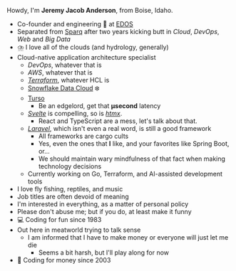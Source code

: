 Howdy, I'm **Jeremy Jacob Anderson**, from Boise, Idaho.

- Co-founder and engineering 👑 at [EDOS](https://edos.io)
- Separated from [Sparq](https://teamsparq.com) after two years kicking butt in _Cloud_, _DevOps_, _Web_ and _Big Data_
- ⛈️ I love all of the clouds (and hydrology, generally)
- Cloud-native application architecture specialist
  - _DevOps_, whatever that is
  - _AWS_, whatever that is
  - _[Terraform](https://www.terraform.io/)_, whatever HCL is
  - [Snowflake Data Cloud](https://www.snowflake.com/en/) ❄️
  - [Turso](https://turso.tech/)
    -   Be an edgelord, get that **µsecond** latency
  - _[Svelte](https://svelte.dev/)_ is compelling, so is _[htmx](https://htmx.org/)_.
    - React and TypeScript are a mess, let's talk about that.
  - _[Laravel](https://laravel.com/)_, which isn't even a real word, is still a good framework
    - All frameworks are cargo cults
    -   Yes, even the ones that **I** like, and your favorites like Spring Boot, or...
      - We should maintain wary mindfulness of that fact when making technology decisions
  - Currently working on Go, Terraform, and AI-assisted development tools
- I love fly fishing, reptiles, and music
- Job titles are often devoid of meaning
- I'm interested in everything, as a matter of personal policy
-   Please don't abuse me; but if you do, at least make it funny
- 💻 Coding for fun since 1983
- Out here in meatworld trying to talk sense
  - I am informed that I have to make money or everyone will just let me die
    - Seems a bit harsh, but I'll play along for now
- 💸 Coding for money since 2003
